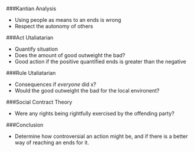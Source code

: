 ###Kantian Analysis

- Using people as means to an ends is wrong
- Respect the autonomy of others

###Act Utaliatarian

- Quantify situation
- Does the amount of good outweight the bad?
- Good action if the positive quantified ends is greater than the negative

###Rule Utaliatarian

- Consequences if *everyone* did x?
- Would the good outweight the bad for the local environent?

###Social Contract Theory

- Were any rights being rightfully exercised by the offending party?

###Conclusion

- Determine how controversial an action might be, and if there is a better way of reaching an ends for it.